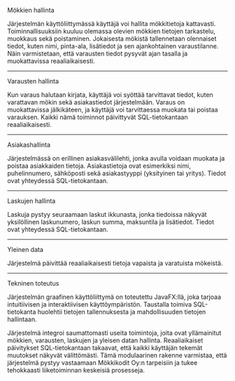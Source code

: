 Mökkien hallinta 

Järjestelmän käyttöliittymässä käyttäjä voi hallita mökkitietoja kattavasti. Toiminnallisuuksiin kuuluu olemassa olevien mökkien tietojen tarkastelu, muokkaus sekä poistaminen. Jokaisesta mökistä tallennetaan olennaiset tiedot, kuten nimi, pinta-ala, lisätiedot ja sen ajankohtainen varaustilanne. Näin varmistetaan, että varausten tiedot pysyvät ajan tasalla ja muokattavissa reaaliaikaisesti.

---------------------------------------------
Varausten hallinta 

Kun varaus halutaan kirjata, käyttäjä voi syöttää tarvittavat tiedot, kuten varattavan mökin sekä asiakastiedot järjestelmään. Varaus on muokattavissa jälkikäteen, ja käyttäjä voi tarvittaessa muokata tai poistaa varauksen. Kaikki nämä toiminnot päivittyvät SQL-tietokantaan reaaliaikaisesti.

---------------------------------------------
Asiakashallinta 

Järjestelmässä on erillinen asiakasvälilehti, jonka avulla voidaan muokata ja poistaa asiakkaiden tietoja. Asiakastietoja ovat esimerkiksi nimi, puhelinnumero, sähköposti sekä asiakastyyppi (yksityinen tai yritys). Tiedot ovat yhteydessä SQL-tietokantaan.

---------------------------------------------
Laskujen hallinta 

Laskuja pystyy seuraamaan laskut ikkunasta, jonka tiedoissa näkyvät yksilöllinen laskunumero, laskun summa, maksuntila ja lisätiedot. Tiedot ovat yhteydessä SQL-tietokantaan.

---------------------------------------------
Yleinen data

Järjestelmä päivittää reaaliaikaisesti tietoja vapaista ja varatuista mökeistä.

---------------------------------------------
Tekninen toteutus

Järjestelmän graafinen käyttöliittymä on toteutettu JavaFX:llä, joka tarjoaa intuitiivisen ja interaktiivisen käyttöympäristön. Taustalla toimiva SQL-tietokanta huolehtii tietojen tallennuksesta ja mahdollisuuden tietojen hallintaan.

Järjestelmä integroi saumattomasti useita toimintoja, joita ovat yllämainitut mökkien, varausten, laskujen ja yleisen datan hallinta. Reaaliaikaiset päivitykset SQL-tietokantaan takaavat, että kaikki käyttäjän tekemät muutokset näkyvät välittömästi. Tämä modulaarinen rakenne varmistaa, että järjestelmä pystyy vastaamaan Mökkikodit Oy:n tarpeisiin ja tukee tehokkaasti liiketoiminnan keskeisiä prosesseja.
